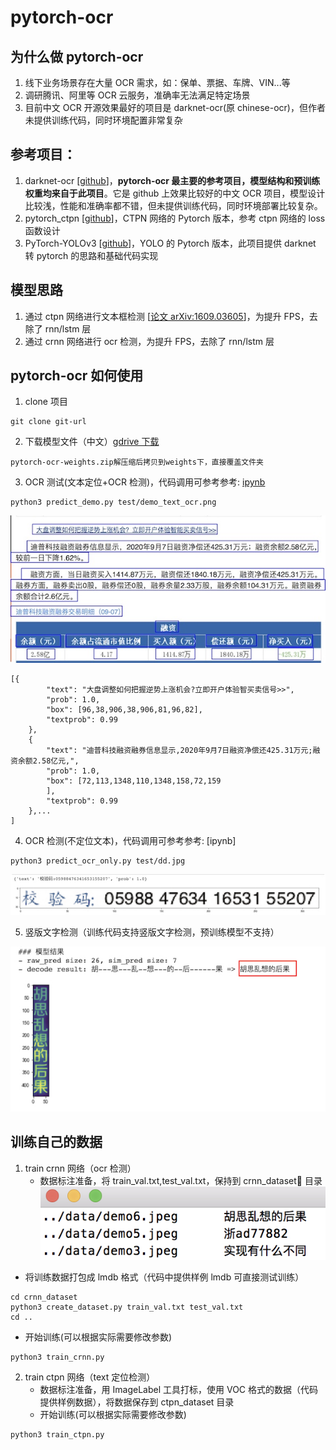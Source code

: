 # pytorch-ocr

## 为什么做 pytorch-ocr

1. 线下业务场景存在大量 OCR 需求，如：保单、票据、车牌、VIN...等
2. 调研腾讯、阿里等 OCR 云服务，准确率无法满足特定场景
3. 目前中文 OCR 开源效果最好的项目是 darknet-ocr(原 chinese-ocr)，但作者未提供训练代码，同时环境配置非常复杂

## 参考项目：

1. darknet-ocr [[github](https://github.com/chineseocr/darknet-ocr)]，**pytorch-ocr 最主要的参考项目，模型结构和预训练权重均来自于此项目**。它是 github 上效果比较好的中文 OCR 项目，模型设计比较浅，性能和准确率都不错，但未提供训练代码，同时环境部署比较复杂。
2. pytorch_ctpn [[github](https://github.com/opconty/pytorch_ctpn)]，CTPN 网络的 Pytorch 版本，参考 ctpn 网络的 loss 函数设计
3. PyTorch-YOLOv3 [[github](https://github.com/eriklindernoren/PyTorch-YOLOv3)]，YOLO 的 Pytorch 版本，此项目提供 darknet 转 pytorch 的思路和基础代码实现

## 模型思路

1. 通过 ctpn 网络进行文本框检测 [[论文 arXiv:1609.03605](https://arxiv.org/abs/1609.03605)]，为提升 FPS，去除了 rnn/lstm 层
1. 通过 crnn 网络进行 ocr 检测，为提升 FPS，去除了 rnn/lstm 层

## pytorch-ocr 如何使用

1. clone 项目

```
git clone git-url
```

2. 下载模型文件（中文）[gdrive 下载](https://drive.google.com/file/d/1H8AdYObqDMHtj75Sm8WvGR1rVNur1izz/view?usp=sharing)

```
pytorch-ocr-weights.zip解压缩后拷贝到weights下，直接覆盖文件夹
```

3. OCR 测试(文本定位+OCR 检测)，代码调用可参考参考: [ipynb](pytorch-darknet-ocr-train/pytorch-ocr-demo.ipynb)

```
python3 predict_demo.py test/demo_text_ocr.png
```

![](./test/pred_box.jpg)

```
[{
		"text": "大盘调整如何把握逆势上涨机会?立即开户体验智买卖信号>>",
		"prob": 1.0,
		"box": [96,38,906,38,906,81,96,82],
		"textprob": 0.99
	},
	{
		"text": "迪普科技融资融券信息显示,2020年9月7日融资净偿还425.31万元;融资余额2.58亿元,",
		"prob": 1.0,
		"box": [72,113,1348,110,1348,158,72,159
		],
		"textprob": 0.99
	},...
]
```

4. OCR 检测(不定位文本)，代码调用可参考参考: [ipynb]

```
python3 predict_ocr_only.py test/dd.jpg
```

![](./test/dd_pred.jpeg)

5. 竖版文字检测（训练代码支持竖版文字检测，预训练模型不支持）

![](./test/v_text.jpeg)

## 训练自己的数据

1. train crnn 网络（ocr 检测）
   - 数据标注准备，将 train_val.txt,test_val.txt，保持到 crnn_dataset 目录
     ![](test/crnn_train_data.png)

- 将训练数据打包成 lmdb 格式（代码中提供样例 lmdb 可直接测试训练）

```
cd crnn_dataset
python3 create_dataset.py train_val.txt test_val.txt
cd ..
```

- 开始训练(可以根据实际需要修改参数)

```
python3 train_crnn.py
```

2. train ctpn 网络（text 定位检测）
   - 数据标注准备，用 ImageLabel 工具打标，使用 VOC 格式的数据（代码提供样例数据），将数据保存到 ctpn_dataset 目录
   - 开始训练(可以根据实际需要修改参数)

```
python3 train_ctpn.py
```
